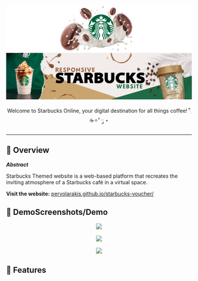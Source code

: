 <p align="center">
  <img src="logofinal.png">
  <img src="banner-starbucks.png">
</p>


<p align="center">Welcome to Starbucks Online, your digital destination for all things coffee! 𓍢ִ໋☕️✧˚ ༘ ⋆</p>


***

## 📍 Overview

***Abstract***

Starbucks Themed website is a web-based platform that recreates the inviting atmosphere of a Starbucks café in a virtual space.

**Visit the website:** [pervolarakis.github.io/starbucks-voucher/](pervolarakis.github.io/starbucks-voucher/)

## 👾 DemoScreenshots/Demo

<p align="center">
    <img src="./apply.png">
</p>
<p align="center">
    <img src="./redeem.png">
</p>
<p align="center">
    <img src="./admin.png">
</p>

## 🧩 Features



